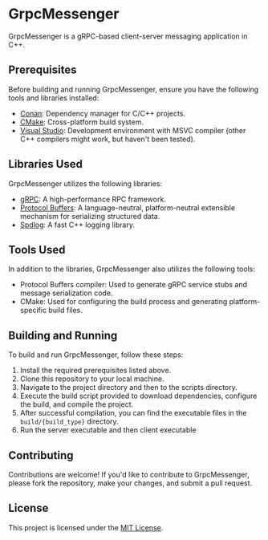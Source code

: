# GrpcMessenger

GrpcMessenger is a gRPC-based client-server messaging application in C++.

## Prerequisites
Before building and running GrpcMessenger, ensure you have the following tools and libraries installed:

- [Conan](https://conan.io/): Dependency manager for C/C++ projects.
- [CMake](https://cmake.org/): Cross-platform build system.
- [Visual Studio](https://visualstudio.microsoft.com/): Development environment with MSVC compiler (other C++ compilers might work, but haven't been tested).

## Libraries Used
GrpcMessenger utilizes the following libraries:

- [gRPC](https://grpc.io/): A high-performance RPC framework.
- [Protocol Buffers](https://developers.google.com/protocol-buffers): A language-neutral, platform-neutral extensible mechanism for serializing structured data.
- [Spdlog](https://github.com/gabime/spdlog): A fast C++ logging library.

## Tools Used
In addition to the libraries, GrpcMessenger also utilizes the following tools:

- Protocol Buffers compiler: Used to generate gRPC service stubs and message serialization code.
- CMake: Used for configuring the build process and generating platform-specific build files.

## Building and Running
To build and run GrpcMessenger, follow these steps:

1. Install the required prerequisites listed above.
2. Clone this repository to your local machine.
3. Navigate to the project directory and then to the scripts directory.
4. Execute the build script provided to download dependencies, configure the build, and compile the project.
5. After successful compilation, you can find the executable files in the `build/{build_type}` directory.
6. Run the server executable and then client executable

## Contributing
Contributions are welcome! If you'd like to contribute to GrpcMessenger, please fork the repository, make your changes, and submit a pull request.

## License
This project is licensed under the [MIT License](LICENSE).
